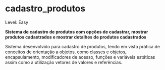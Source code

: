 # cadastro_produtos

Level: Easy

**Sistema de cadastro de produtos com opções de cadastrar, mostrar produtos cadastrados e mostrar detalhes de produtos cadastrados**

Sistema desenvolvido para cadastro de produtos, tendo em vista prática de conceitos de orientação a objetos, como classes e objetos, encapsulamento, modificadores de acesso, funções e variáveis estáticas assim como a utilização vetores de valores e referências.
